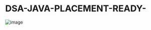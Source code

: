 # DSA-JAVA-PLACEMENT-READY-
![image](https://user-images.githubusercontent.com/82029428/174348510-845304aa-41c6-49bf-91ba-29cbcafad12f.png)
